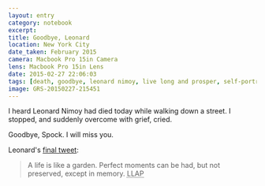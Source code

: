 ```yaml
--- 
layout: entry
category: notebook
excerpt:
title: Goodbye, Leonard
location: New York City
date_taken: February 2015
camera: Macbook Pro 15in Camera
lens: Macbook Pro 15in Lens
date: 2015-02-27 22:06:03
tags: [death, goodbye, leonard nimoy, live long and prosper, self-portrait, spock]
image: GRS-20150227-215451
---
```

I heard Leonard Nimoy had died today while walking down a street. I stopped, and suddenly overcome with grief, cried. 

Goodbye, Spock. I will miss you.

Leonard's [final tweet](https://twitter.com/TheRealNimoy/status/569762773204217857):

> A life is like a garden. Perfect moments can be had, but not preserved, except in memory. <abbr title="Live long and propser.">LLAP</abbr>

